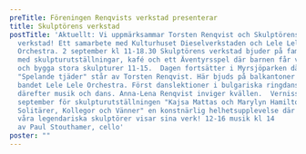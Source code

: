 ```yaml
---
preTitle: Föreningen Renqvists verkstad presenterar
title: Skulptörens verkstad
postTitle: 'Aktuellt: Vi uppmärksammar Torsten Renqvist och Skulptörens
  verkstad! Ett samarbete med Kulturhuset Dieselverkstaden och Lele Lele
  Orchestra. 2 september kl 11-18.30 Skulptörens verkstad bjuder på familjedag
  med skulpturutställningar, kafé och ett Äventyrsspel där barnen får vara med
  och bygga stora skulpturer 11-15.  Dagen fortsätter i Myrsjöparken där
  "Spelande tjäder" står av Torsten Renqvist. Här bjuds på balkantoner till
  bandet Lele Lele Orchestra. Först danslektioner i bulgariska ringdanser
  därefter musik och dans. Anna-Lena Renqvist inviger kvällen.  Vernissage 3
  september för skulpturutställningen "Kajsa Mattas och Marylyn Hamilton Gierow,
  Solitärer, Kollegor och Vänner" en konstnärlig helhetsupplevelse där två av
  våra legendariska skulptörer visar sina verk! 12-16 musik kl 14
  av Paul Stouthamer, cello'
poster: ""
---
```

